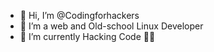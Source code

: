 - 👋 Hi, I’m @Codingforhackers
- 👀 I’m a web  and Old-school  Linux Developer
- 🌱 I’m currently Hacking Code 👋👋

<!---
Codingforhackers/Codingforhackers is a ✨ special ✨ repository because its `README.md` (this file) appears on your GitHub profile.
You can click the Preview link to take a look at your changes.
--->
